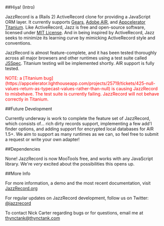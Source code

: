 ##Hiya! (Intro)

JazzRecord is a (Rails 2) ActiveRecord clone for providing a JavaScript ORM layer. It currently supports [Gears](http://gears.google.com), [Adobe AIR](http://www.adobe.com/products/air/), and [Appcelerator Titanium](http://www.appcelerator.com/). Like ActiveRecord, Jazz is free and open-source software, licensed under [MIT License](http://www.opensource.org/licenses/mit-license.php). And in being inspired by ActiveRecord, Jazz seeks to minimize its learning curve by mimicking ActiveRecord style and conventions.

JazzRecord is almost feature-complete, and it has been tested thoroughly across all major browsers and other runtimes using a test suite called [JSSpec](http://jania.pe.kr/aw/moin.cgi/JSSpec). Titanium testing will be implemented shortly. AIR support is fully tested.

<div style="color:red;">
  NOTE: a [Titanium bug](https://appcelerator.lighthouseapp.com/projects/25719/tickets/425-null-values-return-as-typecast-values-rather-than-null) is causing JazzRecord to misbehave. The test suite is currently failing. JazzRecord will not behave correctly in Titanium.
</div>

##Future Development

Currently underway is work to complete the feature set of JazzRecord, which consists of... rich dirty records support, implementing a few add'l finder options, and adding support for encrypted local databases for AIR 1.5+. We aim to support as many runtimes as we can, so feel free to submit a request or write your own adapter!

##Dependencies

None! JazzRecord is now MooTools free, and works with any JavaScript library. We're _very_ excited about the possibilities this opens up.

##More Info

For more information, a demo and the most recent documentation, visit [JazzRecord.org](http://www.jazzrecord.org)

For regular updates on JazzRecord development, follow us on Twitter: [@jazzrecord](http://www.twitter.com/jazzrecord)

To contact Nick Carter regarding bugs or for questions, email me at <thynctank@thynctank.com>